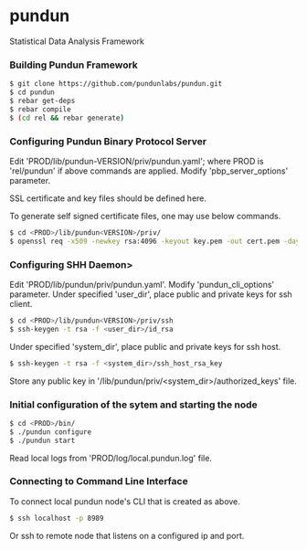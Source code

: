 # pundun

Statistical Data Analysis Framework

### Building Pundun Framework

```sh
$ git clone https://github.com/pundunlabs/pundun.git
$ cd pundun
$ rebar get-deps
$ rebar compile
$ (cd rel && rebar generate)
```

### Configuring Pundun Binary Protocol Server
Edit 'PROD/lib/pundun-VERSION/priv/pundun.yaml'; where PROD is 'rel/pundun' if above commands are applied.
Modify 'pbp_server_options' parameter.

SSL certificate and key files should be defined here.

To generate self signed certificate files, one may use below commands.

```sh
$ cd <PROD>/lib/pundun<VERSION>/priv/
$ openssl req -x509 -newkey rsa:4096 -keyout key.pem -out cert.pem -days 1095
```

### Configuring SHH Daemon>

Edit 'PROD/lib/pundun<VERSION>/priv/pundun.yaml'.
Modify 'pundun_cli_options' parameter.
Under specified 'user_dir', place public and private keys for ssh client.

```sh
$ cd <PROD>/lib/pundun<VERSION>/priv/ssh
$ ssh-keygen -t rsa -f <user_dir>/id_rsa
```

Under specified 'system_dir', place public and private keys for ssh host.

```sh
$ ssh-keygen -t rsa -f <system_dir>/ssh_host_rsa_key
```
Store any public key in '<PROD>/lib/pundun<VERSION>/priv/<system_dir>/authorized_keys' file.

### Initial configuration of the sytem and starting the node

```sh
$ cd <PROD>/bin/
$ ./pundun configure
$ ./pundun start
```
Read local logs from 'PROD/log/local.pundun.log' file.

### Connecting to Command Line Interface
To connect local pundun node's CLI that is created as above.
```sh
$ ssh localhost -p 8989
```
Or ssh to remote node that listens on a configured ip and port.
